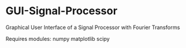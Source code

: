 # GUI-Signal-Processor
Graphical User Interface of a Signal Processor with Fourier Transforms


Requires modules:
numpy
matplotlib
scipy
